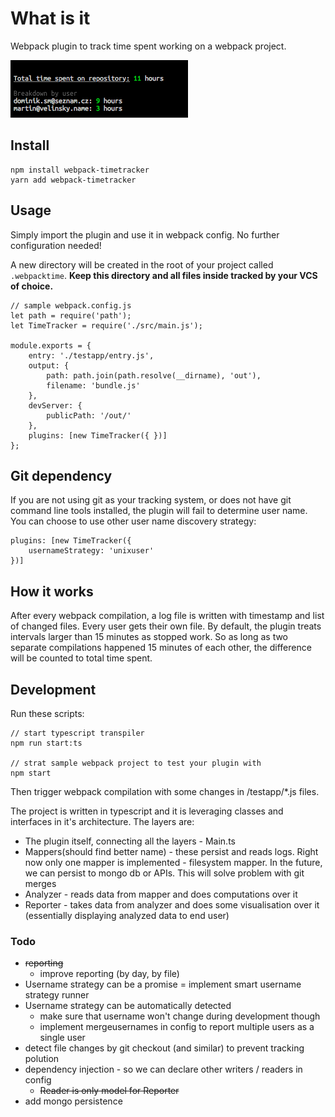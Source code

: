 # What is it
Webpack plugin to track time spent working on a webpack project.

![screenshot of simple console reporter](https://raw.githubusercontent.com/Velinsky/webpack-timetracker/master/docs/simpleReporter.png)

## Install

```
npm install webpack-timetracker
yarn add webpack-timetracker
```

## Usage

Simply import the plugin and use it in webpack config. No further configuration needed!

A new directory will be created in the root of your project called `.webpacktime`. **Keep this directory and all files inside tracked by your VCS of choice.**

```
// sample webpack.config.js
let path = require('path');
let TimeTracker = require('./src/main.js');

module.exports = {
	entry: './testapp/entry.js',
	output: {
		path: path.join(path.resolve(__dirname), 'out'),
		filename: 'bundle.js'
	},
	devServer: {
		publicPath: '/out/'
	},
	plugins: [new TimeTracker({ })]
};

```

## Git dependency

If you are not using git as your tracking system, or does not have git command line tools installed, the plugin will fail to determine user name. You can choose to use other user name discovery strategy:
```
plugins: [new TimeTracker({
	usernameStrategy: 'unixuser'
})]
```

## How it works

After every webpack compilation, a log file is written with timestamp and list of changed files. Every user gets their own file. By default, the plugin treats intervals larger than 15 minutes as stopped work. So as long as two separate compilations happened 15 minutes of each other, the difference will be counted to total time spent.

## Development

Run these scripts:
```
// start typescript transpiler
npm run start:ts

// strat sample webpack project to test your plugin with
npm start
```

Then trigger webpack compilation with some changes in /testapp/*.js files.

The project is written in typescript and it is leveraging classes and interfaces in it's architecture. The layers are:

 - The plugin itself, connecting all the layers - Main.ts
 - Mappers(should find better name) - these persist and reads logs. Right now only one mapper is implemented - filesystem mapper. In the future, we can persist to mongo db or APIs. This will solve problem with git merges
 - Analyzer - reads data from mapper and does computations over it
 - Reporter - takes data from analyzer and does some visualisation over it (essentially displaying analyzed data to end user)

### Todo
 - ~~reporting~~
    - improve reporting (by day, by file)
 - Username strategy can be a promise = implement smart username strategy runner
 - Username strategy can be automatically detected
   - make sure that username won't change during development though
   - implement mergeusernames in config to report multiple users as a single user
 - detect file changes by git checkout (and similar) to prevent tracking polution
 - dependency injection - so we can declare other writers / readers in config
   - ~~Reader is only model for Reporter~~
 - add mongo persistence
 
